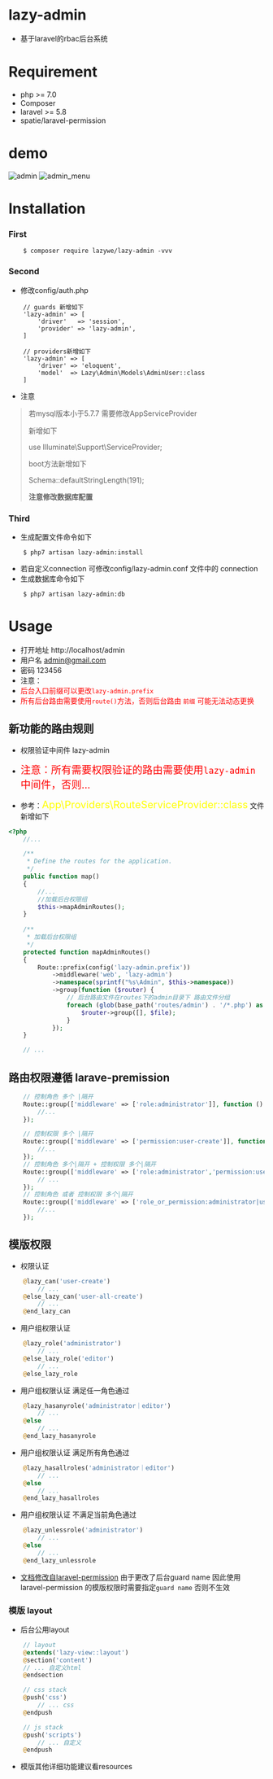 # lazy-admin

- 基于laravel的rbac后台系统

# Requirement

- php >= 7.0
- Composer
- laravel >= 5.8
- spatie/laravel-permission

# demo
![admin](https://user-images.githubusercontent.com/19222354/147525523-91c1bc67-eeab-4edd-a3d8-a5a4ef9c416c.png)
![admin_menu](https://user-images.githubusercontent.com/19222354/147525536-516c8710-1051-4875-b244-951b736ebec1.png)




# Installation

### First

```shell
    $ composer require lazywe/lazy-admin -vvv
```

### Second
- 修改config/auth.php

````
    // guards 新增如下
    'lazy-admin' => [
        'driver'   => 'session',
        'provider' => 'lazy-admin',
    ]

    // providers新增如下
    'lazy-admin' => [
        'driver' => 'eloquent',
        'model'  => Lazy\Admin\Models\AdminUser::class
    ]
````

-  注意
>  若mysql版本小于5.7.7 需要修改AppServiceProvider
>
> 新增如下
>
> use Illuminate\Support\ServiceProvider;
>
> boot方法新增如下
>
> Schema::defaultStringLength(191);
>
> **注意修改数据库配置**


### Third

- 生成配置文件命令如下

```shell
    $ php7 artisan lazy-admin:install
```

- 若自定义connection 可修改config/lazy-admin.conf 文件中的 connection
- 生成数据库命令如下

```shell
    $ php7 artisan lazy-admin:db
```

# Usage

- 打开地址 http://localhost/admin 
- 用户名 admin@gmail.com
- 密码 123456
- 注意：
- <font style="font-size:14px" color="red">后台入口前缀可以更改``lazy-admin.prefix``</font>
-    <font style="font-size:14px" color="red">所有后台路由需要使用``route()``方法，否则后台路由 ``前缀`` 可能无法动态更换</font>

## 新功能的路由规则

-  权限验证中间件  lazy-admin
- <font style="font-size:20px" color="red">注意：所有需要权限验证的路由需要使用``lazy-admin``中间件，否则...</font>

- 参考：<font style="font-size:20px" color="yellow">App\Providers\RouteServiceProvider::class</font> 文件新增如下

```php
<?php
    //... 

    /**
     * Define the routes for the application.
     */
    public function map()
    {
        //...
        //加载后台权限组
        $this->mapAdminRoutes();
    }
    
    /**
     * 加载后台权限组
     */
    protected function mapAdminRoutes()
    {
        Route::prefix(config('lazy-admin.prefix'))
            ->middleware('web', 'lazy-admin')
            ->namespace(sprintf("%s\Admin", $this->namespace)) 
            ->group(function ($router) {
                // 后台路由文件在routes下的admin目录下 路由文件分组
                foreach (glob(base_path('routes/admin') . '/*.php') as $file) {
                    $router->group([], $file);
                }
            });
    }

    // ...

```


## 路由权限遵循 larave-premission

```php
    // 控制角色 多个 |隔开
    Route::group(['middleware' => ['role:administrator']], function () {
        //...
    });

    // 控制权限 多个 |隔开
    Route::group(['middleware' => ['permission:user-create']], function () {
        //...
    });
    // 控制角色 多个|隔开 + 控制权限 多个|隔开
    Route::group(['middleware' => ['role:administrator','permission:user-create']], function () {
        // ...
    });
    // 控制角色 或者 控制权限 多个|隔开
    Route::group(['middleware' => ['role_or_permission:administrator|user-create']], function () {
        //...
    });
```

## 模版权限

- 权限认证

```php
    @lazy_can('user-create')
        // ...
    @else_lazy_can('user-all-create')
        // ...
    @end_lazy_can
```

- 用户组权限认证

```php
    @lazy_role('administrator')
        // ...
    @else_lazy_role('editor')
        // ...
    @else_lazy_role
```

- 用户组权限认证 满足任一角色通过

```php
    @lazy_hasanyrole('administrator｜editor')
        // ...
    @else
        // ...
    @end_lazy_hasanyrole
```

- 用户组权限认证 满足所有角色通过

```php
    @lazy_hasallroles('administrator｜editor')
        // ...
    @else
        // ...
    @end_lazy_hasallroles
```

- 用户组权限认证 不满足当前角色通过

```php
    @lazy_unlessrole('administrator')
        // ...
    @else
        // ...
    @end_lazy_unlessrole
```

- [文档修改自laravel-permission](https://github.com/spatie/laravel-permission) 由于更改了后台guard name 因此使用 laravel-permission 的模版权限时需要指定`guard name` 否则不生效

### 模版 layout

- 后台公用layout

```php
    // layout
    @extends('lazy-view::layout')
    @section('content')
    // ... 自定义html
    @endsection

    // css stack
    @push('css')
        // ... css
    @endpush

    // js stack
    @push('scripts')
        // ... 自定义
    @endpush
```

- 模版其他详细功能建议看resources
